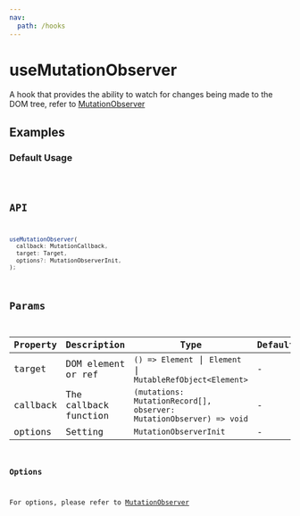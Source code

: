 ```yaml
---
nav:
  path: /hooks
---
```


# useMutationObserver

A hook that provides the ability to watch for changes being made to the DOM tree, refer to [MutationObserver](https://developer.mozilla.org/en-US/docs/Web/API/MutationObserver)

## Examples

### Default Usage

<code src="./demo/demo1.tsx" />

## API

```typescript
useMutationObserver(
  callback: MutationCallback,
  target: Target,
  options?: MutationObserverInit,
);
```

## Params

| Property | Description           | Type                                                                | Default |
| -------- | --------------------- | ------------------------------------------------------------------- | ------- |
| target   | DOM element or ref    | `() => Element` \| `Element` \| `MutableRefObject<Element>`         | -       |
| callback | The callback function | `(mutations: MutationRecord[], observer: MutationObserver) => void` | -       |
| options  | Setting               | `MutationObserverInit`                                              | -       |

### Options

For options, please refer to [MutationObserver](https://developer.mozilla.org/en-US/docs/Web/API/MutationObserver/observe#parameters)
